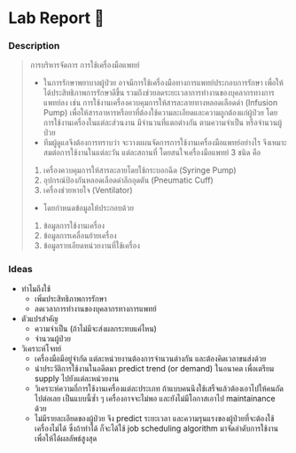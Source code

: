# Lab Report :dna:
### Description
> การบริหารจัดการ การใช้เครื่องมือแพทย์
> + ในการรักษาพยาบาลผู้ป่วย อาจมีการใช้เครื่องมือทางการแพทย์ประกอบการรักษา เพื่อให้ได้ประสิทธิภาพการรักษาดีขึ้น รวมถึงช่วยลดระยะเวลาการทำงานของบุคลากรทางการแพทย์ลง เช่น การใช้งานเครื่องควบคุมการให้สารละลายทางหลอดเลือดดำ (Infusion  Pump) เพื่อให้สารอาหารหรือยาที่ต้องใช้ความละเอียดและความถูกต้องแก่ผู้ป่วย โดยการใช้งานเครื่องในแต่ละส่วนงาน มีจำนวนที่แตกต่างกัน ตามความจำเป็น หรือจำนวนผู้ป่วย 
> + ทีมผู้ดูแลจึงต้องการทราบว่า จะวางแผนจัดการการใช้งานเครื่องมือแพทย์อย่างไร จึงเหมาะสมต่อการใช้งานในแต่ละวัน แต่ละสถานที่ โดยสนใจเครื่องมือแพทย์ 3 ชนิด คือ
> 1. เครื่องควบคุมการให้สารละลายโดยใช้กระบอกฉีด (Syringe Pump)
> 2. อุปกรณ์ป้องกันหลอดเลือดดำลึกอุดตัน (Pneumatic Cuff)
> 3. เครื่องช่วยหายใจ (Ventilator)
> + โดยกำหนดข้อมูลให้ประกอบด้วย
> 1. ข้อมูลการใช้งานเครื่อง 
> 2. ข้อมูลการเคลื่อนย้ายเครื่อง
> 3. ข้อมูลรายเอียดหน่วยงานที่ใช้เครื่อง
### Ideas
+ ทำไมถึงใช้
    + เพิ่มประสิทธิภาพการรักษา
    + ลดเวลาการทำงานของบุคลากรทางการแพทย์
+ ตัวแปรสำคัญ
    + ความจำเป็น (ถ้าไม่มีจะส่งผลกระทบแค่ไหน)
    + จำนวนผู้ป่วย
+ วิเคราะห์โจทย์
    + เครื่องมือมีอยู่จำกัด แต่ละหน่วยงานต้องการจำนวนต่างกัน และต้องคิดเวลาขนส่งด้วย
    + นำประวัติการใช้งานในอดีตมา predict trend (or demand) ในอนาคต เพื่อเตรียม supply ไปยังแต่ละหน่วยงาน
    + วิเคราะห์ความถี่การใช้งานเครื่องแต่ละประเภท ถ้าแบบคนนึงใช้เสร็จแล้วต้องเอาไปให้คนถัดไปต่อเลย เป็นแบบนี้ซ้ำ ๆ เครื่องอาจจะไม่พอ และยังไม่มีโอกาสเอาไป maintainance ด้วย
    + ไม่มีรายละเอียดของผู้ป่วย จึง predict ระยะเวลา และความรุนแรงของผู้ป่วยที่จะต้องใช้เครื่องไม่ได้ ซึ่งถ้าทำได้ ก็จะได้ใช้ job scheduling algorithm มาจัดลำดับการใช้งาน เพื่อให้ได้ผลลัพธ์สูงสุด
